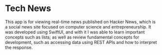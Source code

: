 # Tech News 

This app is for viewing real-time news published on Hacker News, which is a social news site focused on computer science and entrepreneurship. 
It was developed using SwiftUI, and with it I was able to learn important concepts such as lists; as well as review fundamental concepts for development, such as accessing data using REST APIs and how to interpret the response. 
